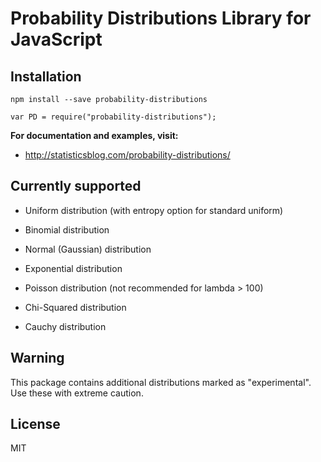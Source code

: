 # Probability Distributions Library for JavaScript

## Installation

`npm install --save probability-distributions`


`var PD = require("probability-distributions");`

**For documentation and examples, visit:**

- http://statisticsblog.com/probability-distributions/


## Currently supported

- Uniform distribution (with entropy option for standard uniform)

- Binomial distribution

- Normal (Gaussian) distribution

- Exponential distribution

- Poisson distribution (not recommended for lambda > 100)

- Chi-Squared distribution

- Cauchy distribution

## Warning

This package contains additional distributions marked as "experimental". Use these with extreme caution.


## License

MIT